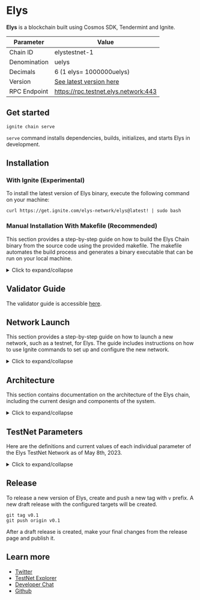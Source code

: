 # Elys

**Elys** is a blockchain built using Cosmos SDK, Tendermint and Ignite.

| Parameter    | Value                                                                    |
| ------------ | ------------------------------------------------------------------------ |
| Chain ID     | elystestnet-1                                                            |
| Denomination | uelys                                                                    |
| Decimals     | 6 (1 elys= 1000000uelys)                                                 |
| Version      | [See latest version here](https://github.com/elys-network/elys/releases) |
| RPC Endpoint | https://rpc.testnet.elys.network:443                                     |

## Get started

```
ignite chain serve
```

`serve` command installs dependencies, builds, initializes, and starts Elys in development.

## Installation

### With Ignite (Experimental)

To install the latest version of Elys binary, execute the following command on your machine:

```
curl https://get.ignite.com/elys-network/elys@latest! | sudo bash
```

### Manual Installation With Makefile (Recommended)

This section provides a step-by-step guide on how to build the Elys Chain binary from the source code using the provided makefile. The makefile automates the build process and generates a binary executable that can be run on your local machine.

<details>
<summary>Click to expand/collapse</summary>

1. Clone the Elys chain repository:

```bash
git clone https://github.com/elys-network/elys.git
```

2. Navigate to the cloned repository:

```bash
cd elys
```

3. Optionally, checkout the specific branch or tag you want to build:

```bash
git checkout <version>
```

note: 'latest' is currently not recognized but will be supported in the next version (eg use 'git checkout v.0.2.3')

4. Ensure that you have the necessary dependencies installed. For instance, on Ubuntu you need to install the `make` tool:

```bash
sudo apt-get install --yes make
```

5. Run the `make build` command to build the binary:

```bash
make build
```

6. The binary will be generated in the `./build` directory. You can run the binary using the following command:

```bash
./build/elysd
```

You can also use the `make install` command to install the binary in the `bin` directory of your `GOPATH`.

</details>

## Validator Guide

The validator guide is accessible [here](./validator.md).

## Network Launch

This section provides a step-by-step guide on how to launch a new network, such as a testnet, for Elys. The guide includes instructions on how to use Ignite commands to set up and configure the new network.

<details>
<summary>Click to expand/collapse</summary>

### Coordinator Configuration

To publish the information about Elys chain as a coordinator, run the following command:

```
ignite network chain publish github.com/elys-network/elys --tag v0.1.0 --chain-id elystestnet-1 --account-balance 10000000000uelys
```

### Validator Configuration

This documentation presupposes the validator node is currently operational on `Ubuntu 22.04.2 LTS`.

#### Prerequisites

Before launching a validator node, a set of tools must be installed.

To install the `build-essential` package, enter the following command:

```
sudo apt install build-essential
```

Install `go` version `1.19`

```
cd /tmp
wget https://go.dev/dl/go1.19.7.linux-amd64.tar.gz
sudo rm -rf /usr/local/go
sudo tar -C /usr/local -xzf go1.19.7.linux-amd64.tar.gz
```

Append the following line to the end of the `~/.bashrc` file:

```
export PATH=$PATH:/usr/local/go/bin:$HOME/go/bin
```

Run the following command:

```
go version
```

This should return the following output:

```
go version go1.19.7 linux/amd64
```

Install `ignite-cli`

Enter the following command to install the `ignite-cli` command:

```
curl https://get.ignite.com/cli! | bash
```

Then run the following command:

```
ignite network
```

Install the latest version of Elys binary by running the following command:

```
curl https://get.ignite.com/elys-network/elys@latest! | sudo bash
```

Enter the following command to initialize the validator node and request to join the network:

```
ignite network chain init 12
ignite network chain join 12 --amount 95000000uelys
```

The coordinator will then have to approve the validator requests with the following commands:

```
ignite network request list 12
ignite network request approve 12 <REQUEST_ID>,<REQUEST_ID>
```

Once all the validators needed for the validator set are approved, to launch the chain use the following command:

```
ignite network chain launch 12
```

Each validator is now ready to prepare their nodes for launch by using this command:

```
ignite network chain prepare 12
```

The output of this command will show a command that a validator would use to launch their node such as:

```
elysd start --home $HOME/spn/12 2> elysd.log &
```

A systemd service can be created to auto-start the `elysd` service.

Create the new file `/etc/systemd/system/elysd.service` with this content:

```
[Unit]
Description=Elysd Service
Wants=network.target
After=network.target

[Service]
Environment=HOME=/home/ubuntu
Type=simple
Restart=on-failure
WorkingDirectory=/home/ubuntu
SyslogIdentifier=elysd.user-daemon
ExecStart=/home/ubuntu/go/bin/elysd start --home spn/12 2>&1
ExecStop=/usr/bin/pkill elysd

[Install]
WantedBy=multi-user.target
```

Then you can use those commands to enable and start the service:

```
sudo systemctl enable elysd.service
sudo systemctl start elysd.service
```

You can check the status of the service at any time using this command:

```
sudo systemctl status elysd.service
```

Or follow the service logs by using this command:

```
sudo journalctl -u elysd.service -f
```

</details>

## Architecture

This section contains documentation on the architecture of the Elys chain, including the current design and components of the system.

<details>
<summary>Click to expand/collapse</summary>

### Boilerplate Generation

The boilerplate was generated using `ignite CLI`, which provides a convenient way to generate new chains, modules, messages, and more. The initial modules that are part of the repository include `AssetProfile` and `LiquidityProvider`, both of which were generated using the `ignite CLI`.

`AssetProfile` requires all changes to go through governance proposals (i.e., adding, updating, or deleting an asset profile entry). Similarly, any modules that expose parameters must require governance proposals to update the module parameters.

### Configuration File

The repository also includes a `config.yml` file, which provides a convenient way to initiate the genesis account, set up a faucet for testnet, define initial validators, and override initial genesis states. Although `ignite` provides the network layer that allows for easy onboarding of new validators to a chain network, the `config.yml` file can be used to specify additional configurations.

In the current `config.yml` file, additional denom metadata has been defined to allow for easy setting of the ELYS amount using any exponent (decimal precision) following the EVMOS good practices. The governance params have also been overridden to reduce the voting period to 20 seconds for local test purposes. Multiple `config.yml` files can be created for each environment (local, testnet, mainnet) with their specific parameters.

### Asset Profile

#### Add Entry using Gov Proposal

A proposal can be submitted to add one or multiple entries in the asset profile module. The proposal must be in the following format:

```json
{
  "title": "add new entries",
  "description": "add new entries",
  "messages": [
    {
      "@type": "/elysnetwork.elys.assetprofile.MsgCreateEntry",
      "authority": "elys10d07y265gmmuvt4z0w9aw880jnsr700j6z2zm3",
      "baseDenom": "mytoken2",
      "decimals": "18",
      "denom": "mytoken",
      "path": "",
      "ibcChannelId": "1",
      "ibcCounterpartyChannelId": "1",
      "displayName": "mytoken",
      "displaySymbol": "mytoken",
      "network": "",
      "address": "",
      "externalSymbol": "mytoken",
      "transferLimit": "",
      "permissions": [],
      "unitDenom": "mytoken",
      "ibcCounterpartyDenom": "mytoken",
      "ibcCounterpartyChainId": "test"
    },
    {
      "@type": "/elysnetwork.elys.assetprofile.MsgCreateEntry",
      "authority": "elys10d07y265gmmuvt4z0w9aw880jnsr700j6z2zm3",
      "baseDenom": "mytoken3",
      "decimals": "18",
      "denom": "mytoken",
      "path": "",
      "ibcChannelId": "1",
      "ibcCounterpartyChannelId": "1",
      "displayName": "mytoken",
      "displaySymbol": "mytoken",
      "network": "",
      "address": "",
      "externalSymbol": "mytoken",
      "transferLimit": "",
      "permissions": [],
      "unitDenom": "mytoken",
      "ibcCounterpartyDenom": "mytoken",
      "ibcCounterpartyChainId": "test"
    }
  ],
  "deposit": "10000000uelys"
}
```

To submit a proposal, use the following command:

```
elysd tx gov submit-proposal /tmp/proposal.json --from walletname --yes
```

To vote on a proposal, use the following command:

```
elysd tx gov vote 1 yes --from walletname --yes
```

#### Update Entry using Gov Proposal

A proposal can be submitted to update one or multiple entries in the asset profile module. The proposal must be in the following format:

```json
{
  "title": "update existing entries",
  "description": "update existing entries",
  "messages": [
    {
      "@type": "/elysnetwork.elys.assetprofile.MsgUpdateEntry",
      "authority": "elys10d07y265gmmuvt4z0w9aw880jnsr700j6z2zm3",
      "baseDenom": "mytoken2",
      "decimals": "18",
      "denom": "mytoken2",
      "path": "",
      "ibcChannelId": "1",
      "ibcCounterpartyChannelId": "1",
      "displayName": "mytoken2",
      "displaySymbol": "mytoken2",
      "network": "",
      "address": "",
      "externalSymbol": "mytoken2",
      "transferLimit": "",
      "permissions": [],
      "unitDenom": "mytoken2",
      "ibcCounterpartyDenom": "mytoken2",
      "ibcCounterpartyChainId": "test"
    }
  ],
  "deposit": "10000000uelys"
}
```

To submit a proposal, use the following command:

```
elysd tx gov submit-proposal /tmp/proposal.json --from walletname --yes
```

To vote on a proposal, use the following command:

```
elysd tx gov vote 1 yes --from walletname --yes
```

#### Delete Entry using Gov Proposal

A proposal can be submitted to delete one or multiple entries in the asset profile module. The proposal must be in the following format:

```json
{
  "title": "delete entries",
  "description": "delete entries",
  "messages": [
    {
      "@type": "/elysnetwork.elys.assetprofile.MsgDeleteEntry",
      "authority": "elys10d07y265gmmuvt4z0w9aw880jnsr700j6z2zm3",
      "baseDenom": "mytoken2"
    }
  ],
  "deposit": "10000000uelys"
}
```

To submit a proposal, use the following command:

```
elysd tx gov submit-proposal /tmp/proposal.json --from walletname --yes
```

To vote on a proposal, use the following command:

```
elysd tx gov vote 1 yes --from walletname --yes
```

#### CLI to Query List of Entries

To query the list of entries in the asset profile module, use the following command:

```
elysd q assetprofile list-entry
```

### Tokenomics

#### Set Genesis Inflation parameters using Gov Proposal

A proposal can be submitted to set the genesis inflation parameters in the tokenomics module. The proposal must be in the following format:

```json
{
  "title": "set new genesis inflation params",
  "description": "set new genesis inflation params",
  "messages": [
    {
      "@type": "/elysnetwork.elys.tokenomics.MsgUpdateGenesisInflation",
      "authority": "elys10d07y265gmmuvt4z0w9aw880jnsr700j6z2zm3",
      "inflation": {
        "lmRewards": "9999999",
        "icsStakingRewards": "9999999",
        "communityFund": "9999999",
        "strategicReserve": "9999999",
        "teamTokensVested": "9999999"
      },
      "seedVesting": "9999999",
      "strategicSalesVesting": "9999999"
    }
  ],
  "deposit": "10000000uelys"
}
```

To submit a proposal, use the following command:

```
elysd tx gov submit-proposal /tmp/proposal.json --from walletname --yes
```

To vote on a proposal, use the following command:

```
elysd tx gov vote 1 yes --from walletname --yes
```

#### CLI to Query the Genesis Inflation parameters

To query the gensis inflation parameters in the tokenomics module, use the following command:

```
elysd q tokenomics show-genesis-inflation
```

#### Add Airdrop entry using Gov Proposal

A proposal can be submitted to add one or multiple airdrop entries in the tokenomics module. The proposal must be in the following format:

```json
{
  "title": "add new airdrop entries",
  "description": "add new airdrop entries",
  "messages": [
    {
      "@type": "/elysnetwork.elys.tokenomics.MsgCreateAirdrop",
      "authority": "elys10d07y265gmmuvt4z0w9aw880jnsr700j6z2zm3",
      "intent": "AtomStakers",
      "amount": "9999999"
    },
    {
      "@type": "/elysnetwork.elys.tokenomics.MsgCreateAirdrop",
      "authority": "elys10d07y265gmmuvt4z0w9aw880jnsr700j6z2zm3",
      "intent": "RowanStakersLP",
      "amount": "9999999"
    },
    {
      "@type": "/elysnetwork.elys.tokenomics.MsgCreateAirdrop",
      "authority": "elys10d07y265gmmuvt4z0w9aw880jnsr700j6z2zm3",
      "intent": "Juno",
      "amount": "9999999"
    },
    {
      "@type": "/elysnetwork.elys.tokenomics.MsgCreateAirdrop",
      "authority": "elys10d07y265gmmuvt4z0w9aw880jnsr700j6z2zm3",
      "intent": "Osmo",
      "amount": "9999999"
    },
    {
      "@type": "/elysnetwork.elys.tokenomics.MsgCreateAirdrop",
      "authority": "elys10d07y265gmmuvt4z0w9aw880jnsr700j6z2zm3",
      "intent": "Evmos",
      "amount": "9999999"
    }
  ],
  "deposit": "10000000uelys"
}
```

To submit a proposal, use the following command:

```
elysd tx gov submit-proposal /tmp/proposal.json --from walletname --yes
```

To vote on a proposal, use the following command:

```
elysd tx gov vote 1 yes --from walletname --yes
```

#### Update Airdrop entry using Gov Proposal

A proposal can be submitted to update one or multiple airdrop entries in the tokenomics module. The proposal must be in the following format:

```json
{
  "title": "update existing entries",
  "description": "update existing entries",
  "messages": [
    {
      "@type": "/elysnetwork.elys.tokenomics.MsgUpdateAirdrop",
      "authority": "elys10d07y265gmmuvt4z0w9aw880jnsr700j6z2zm3",
      "intent": "AtomStakers",
      "amount": "9999999"
    }
  ],
  "deposit": "10000000uelys"
}
```

To submit a proposal, use the following command:

```
elysd tx gov submit-proposal /tmp/proposal.json --from walletname --yes
```

To vote on a proposal, use the following command:

```
elysd tx gov vote 1 yes --from walletname --yes
```

#### Delete Airdrop entry using Gov Proposal

A proposal can be submitted to delete one or multiple airdrop entries in the tokenomics module. The proposal must be in the following format:

```json
{
  "title": "delete airdrop entries",
  "description": "delete airdrop entries",
  "messages": [
    {
      "@type": "/elysnetwork.elys.tokenomics.MsgDeleteAirdrop",
      "authority": "elys10d07y265gmmuvt4z0w9aw880jnsr700j6z2zm3",
      "intent": "AtomStakers"
    }
  ],
  "deposit": "10000000uelys"
}
```

To submit a proposal, use the following command:

```
elysd tx gov submit-proposal /tmp/proposal.json --from walletname --yes
```

To vote on a proposal, use the following command:

```
elysd tx gov vote 1 yes --from walletname --yes
```

#### CLI to Query List of Airdrop entries

To query the list of airdrop entries in the tokenomics module, use the following command:

```
elysd q tokenomics list-airdrop
```

#### Add Time-Based-Inflation entry using Gov Proposal

A proposal can be submitted to add one or multiple time-based-inflation entries in the tokenomics module. The proposal must be in the following format:

```json
{
  "title": "add new time-based-inflation entries",
  "description": "add new time-based-inflation entries",
  "messages": [
    {
      "@type": "/elysnetwork.elys.tokenomics.MsgCreateTimeBasedInflation",
      "authority": "elys10d07y265gmmuvt4z0w9aw880jnsr700j6z2zm3",
      "startBlockHeight": "1",
      "endBlockHeight": "6307200",
      "description": "1st Year Inflation",
      "inflation": {
        "lmRewards": "9999999",
        "icsStakingRewards": "9999999",
        "communityFund": "9999999",
        "strategicReserve": "9999999",
        "teamTokensVested": "9999999"
      }
    },
    {
      "@type": "/elysnetwork.elys.tokenomics.MsgCreateTimeBasedInflation",
      "authority": "elys10d07y265gmmuvt4z0w9aw880jnsr700j6z2zm3",
      "startBlockHeight": "6307201",
      "endBlockHeight": "6307200",
      "description": "2nd Year Inflation",
      "inflation": {
        "lmRewards": "9999999",
        "icsStakingRewards": "9999999",
        "communityFund": "9999999",
        "strategicReserve": "9999999",
        "teamTokensVested": "9999999"
      }
    },
    {
      "@type": "/elysnetwork.elys.tokenomics.MsgCreateTimeBasedInflation",
      "authority": "elys10d07y265gmmuvt4z0w9aw880jnsr700j6z2zm3",
      "startBlockHeight": "12614402",
      "endBlockHeight": "18921602",
      "description": "3rd Year Inflation",
      "inflation": {
        "lmRewards": "9999999",
        "icsStakingRewards": "9999999",
        "communityFund": "9999999",
        "strategicReserve": "9999999",
        "teamTokensVested": "9999999"
      }
    }
  ],
  "deposit": "10000000uelys"
}
```

To submit a proposal, use the following command:

```
elysd tx gov submit-proposal /tmp/proposal.json --from walletname --yes
```

To vote on a proposal, use the following command:

```
elysd tx gov vote 1 yes --from walletname --yes
```

#### Update Time-Based-Inflation entry using Gov Proposal

A proposal can be submitted to update one or multiple time-based-inflation entries in the tokenomics module. The proposal must be in the following format:

```json
{
  "title": "update existing time-based-inflation entries",
  "description": "update existing time-based-inflation entries",
  "messages": [
    {
      "@type": "/elysnetwork.elys.tokenomics.MsgUpdateTimeBasedInflation",
      "authority": "elys10d07y265gmmuvt4z0w9aw880jnsr700j6z2zm3",
      "startBlockHeight": "12614402",
      "endBlockHeight": "18921602",
      "description": "Updated 3rd Year Inflation",
      "inflation": {
        "lmRewards": "9999999",
        "icsStakingRewards": "9999999",
        "communityFund": "9999999",
        "strategicReserve": "9999999",
        "teamTokensVested": "9999999"
      }
    }
  ],
  "deposit": "10000000uelys"
}
```

To submit a proposal, use the following command:

```
elysd tx gov submit-proposal /tmp/proposal.json --from walletname --yes
```

To vote on a proposal, use the following command:

```
elysd tx gov vote 1 yes --from walletname --yes
```

#### Delete Time-Based-Inflation entry using Gov Proposal

A proposal can be submitted to delete one or multiple time-based-inflation entries in the tokenomics module. The proposal must be in the following format:

```json
{
  "title": "delete time-based-inflation entries",
  "description": "delete time-based-inflation entries",
  "messages": [
    {
      "@type": "/elysnetwork.elys.tokenomics.MsgDeleteTimeBasedInflation",
      "authority": "elys10d07y265gmmuvt4z0w9aw880jnsr700j6z2zm3",
      "startBlockHeight": "12614402",
      "endBlockHeight": "18921602"
    }
  ],
  "deposit": "10000000uelys"
}
```

To submit a proposal, use the following command:

```
elysd tx gov submit-proposal /tmp/proposal.json --from walletname --yes
```

To vote on a proposal, use the following command:

```
elysd tx gov vote 1 yes --from walletname --yes
```

#### CLI to Query List of Time-Based-Inflation entries

To query the list of the time-based-inflation entries in the tokenomics module, use the following command:

```
elysd q tokenomics list-time-based-inflation
```

### Denom Units

The `denom_units` property is an array of objects defined in the [config.yml](./config.yml) file, with each object defining a single denomination unit. Each unit object has three properties - `denom`, `exponent`, and `aliases`.

For the ELYS token, there are three denomination units defined with aliases:

- `uelys`: This is the base unit of the ELYS token, and has no aliases.

- `melys`: This unit has an exponent of 3, which means that 1 `melys` is equal to 1000 `uelys`. It has one alias - `millielys`.

- `elys`: This unit has an exponent of 6, which means that 1 `elys` is equal to 1,000,000 `uelys`. It has no aliases.

The aliases for the `melys` unit are specified as `millielys`, which is a common prefix used to denote a thousandth of a unit. These aliases can be used interchangeably with the primary unit names in order to make the values more readable and easier to work with.

</details>

## TestNet Parameters

Here are the definitions and current values of each individual parameter of the Elys TestNet Network as of May 8th, 2023.

<details>
<summary>Click to expand/collapse</summary>

### Minting

Defines the rules for automated minting of new tokens. In the current implementation, minting is entirely disabled.

### Staking

Defines the rules for staking and delegating tokens in the network. Validators and delegators must lock their tokens for a certain period to participate in consensus and receive rewards. The `unbonding_time` parameter specifies the duration for which a validator's tokens are locked after they unbond.

- `Max_entries`: The maximum number of entries in the validator set. Current value: 7.
- `Historical_entries`: The number of entries to keep in the historical validator set. Current value: 10,000.
- `Unbonding_time`: The time period for which a validator's tokens are locked after they unbond. Current value: 1,209,600 seconds (equals to 14 days).
- `Max_validators`: The maximum number of validators that can be active at once. Current value: 100.
- `Bond_denom: The denomination used for staking tokens. Current value: `uelys`.

### Governance

Defines the rules for proposing and voting on changes to the network. To make a proposal, a minimum deposit of ELYS is required. The proposal must then go through a voting process where a certain percentage of bonded tokens must vote, and a certain percentage of those votes must be in favor of the proposal for it to pass.

- `Min_deposit`: The minimum amount of ELYS required for a proposal to enter voting. Current value: 10 ELYS.
- `Max_deposit_period`: The maximum period for which deposits can be made for a proposal. Current value: 60.
- `Quorum: The minimum percentage of total bonded tokens that must vote for a proposal to be considered valid. Current value: 33.4%.
- `Threshold`: The minimum percentage of yes votes required for a proposal to pass. Current value: 50%.
- `Veto_threshold`: The percentage of no votes required to veto a proposal. Current value: 33.4%.
- `Voting_period`: The period for which voting on a proposal is open. Current value: 60.

### Distribution

Defines the distribution of rewards and fees in the network. Block proposers receive a portion of the block rewards as an incentive to maintain the network. The `community_tax` parameter specifies the percentage of the rewards that are allocated to a community pool for network development and improvement.

- `Community_tax`: The percentage of inflation that is allocated to the community pool. Current value: 2%.
- `Base_proposer_reward`: The base percentage of block rewards given to proposers. Current value: 1%.
- `Bonus_proposer_reward`: The additional percentage of block rewards given to proposers if they include all valid transactions. Current value: 4%.
- `Withdraw_addr_enabled`: A boolean flag that indicates whether withdraw addresses are enabled. Current value: true.

### Slashing

Defines the penalties for validators who violate the network rules or fail to perform their duties. Validators who sign blocks incorrectly or go offline for too long will be penalized with a percentage of their bonded tokens being slashed. The `signed_blocks_window` parameter specifies the number of blocks used to determine a validator's uptime percentage, and the `min_signed_per_window` parameter specifies the minimum percentage of blocks that a validator must sign in each window to avoid being slashed. The `downtime_jail_duration` parameter specifies the duration for which a validator is jailed if they miss too many blocks.

- `Signed_blocks_window`: The number of blocks used to determine a validator's uptime percentage. Current value: 30,000.
- `Min_signed_per_window`: The minimum percentage of blocks that a validator must sign in each window to avoid being slashed. Current value: 5%.
- `Downtime_jail_duration`: The duration for which a validator is jailed if they miss too many blocks. Current value: 600 seconds.
- `Slash_fraction_double_sign`: The percentage of a validator's bonded tokens that are slashed if they double sign. Current value: 0.01%.
- `Slash_fraction_downtime`: The percentage of a validator's bonded tokens that are slashed if they are offline for too long. Current value: 5%.

</details>

## Release

To release a new version of Elys, create and push a new tag with `v` prefix. A new draft release with the configured targets will be created.

```
git tag v0.1
git push origin v0.1
```

After a draft release is created, make your final changes from the release page and publish it.

## Learn more

- [Twitter](https://twitter.com/elys_network)
- [TestNet Explorer](https://testnet.elys.network)
- [Developer Chat](https://discord.gg/3JtgtGJ3By)
- [Github](https://github.com/elys-network)
